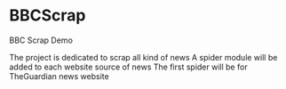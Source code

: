 # BBCScrap
BBC Scrap Demo

The project is dedicated to scrap all kind of news
A spider module will be added to each website source of news
The first spider will be for TheGuardian news website
